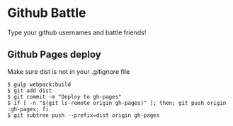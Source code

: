 # Github Battle

Type your github usernames and battle friends!

## Github Pages deploy
Make sure dist is not in your .gitignore file
```
$ gulp webpack:build
$ git add dist
$ git commit -m "Deploy to gh-pages"
$ if [ -n "$(git ls-remote origin gh-pages)" ]; then; git push origin :gh-pages; fi
$ git subtree push --prefix=dist origin gh-pages
```